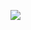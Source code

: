 [![](https://mermaid.ink/img/pako:eNq1VW1P2zAQ_iuWP6C0a1FfKJSoICFgSJOmSUPrpClfTHJprSV2ZzsZjHW_av9gf2znxE2cFRBfVgmFnJ-7e-7uOeeRxjIBGtI4Y1pfcbZSLI9EJKp3cqN4lgF5jATB35ALQzKmVlAoz7JmhWktJcRGqoV7XEKWFRmcn5O4_k93YR_uNKiSWf_-OZHtm8O9qRkEXuYB8ZL2HKyUPEE7N5xlHINcZMCM5AqC5xBXsCm4fsvjNQcVaKO4WBEhc2fpuOVgjIKLd7JQTbw7KTMC2rgKlxg1qXne1wwfeiSWQhuHt6ZY5hsDaim55kIvecmE0S_4PNPLA2yUAcGVs-jgHzfLmRnD4jWW5rfYdrhTWQKvQQlpeIpN8UDaNmLbKsVRaaSya09dJLhoDhVUp2V9RM5IyjINnca6Aq8NM08Vl0DKd8d-rG6MDSgUgTo7C1zeA4KqUdAErPg7jfeHw6aIkES4F8JwECaiFrQr0-vArtTFAicHKmUxjmZHkitTsIz88vCtEt3hnrQqVm7nDsiqevawPaMuU4lMfR6WrZtQl-yygJYku0ONs9jsc0TY09xYmnIrDreDL9Db900gZ0qhsPwCGlqXGEq2annz-nSyBKVw07pqaHK1x92EN4pt1vxb25ChTsPwI4gE1GcuEvmdpCAAR-FdbIbZnE4ULqEfK9gD9f5zPXaii584_7aHXWPDLRK-RPZ8njr0fL29xjVQ6NLqfViX0HclOCP690lZNIveuAVd-IDskJ1ewT3EeKGrW54XGTNciu7FvQLsx3WJI8pxJ_Unw_ESb9bK346F3eOWtF2OnAm-sSOkrln7ELvt6s_vGkMHNAeVM57gh7GqOqJmjZkjarEJU18tbIs4vE_k7YOIaWhUAQOqZLFa07C60Aa02CTI0X1VG-uGiS9Stu-QcLyl3rvvsH1UGBo-0nsaDieTyeF0NJ7MRrPTycl8PpoN6AMNx9PTw8nJZDo_Oh7j3_xoO6A_qrDjw-l0PMLf_PT4aDadz062fwHuZ7TP?type=png)](https://mermaid.live/edit#pako:eNq1VW1P2zAQ_iuWP6C0a1FfKJSoICFgSJOmSUPrpClfTHJprSV2ZzsZjHW_av9gf2znxE2cFRBfVgmFnJ-7e-7uOeeRxjIBGtI4Y1pfcbZSLI9EJKp3cqN4lgF5jATB35ALQzKmVlAoz7JmhWktJcRGqoV7XEKWFRmcn5O4_k93YR_uNKiSWf_-OZHtm8O9qRkEXuYB8ZL2HKyUPEE7N5xlHINcZMCM5AqC5xBXsCm4fsvjNQcVaKO4WBEhc2fpuOVgjIKLd7JQTbw7KTMC2rgKlxg1qXne1wwfeiSWQhuHt6ZY5hsDaim55kIvecmE0S_4PNPLA2yUAcGVs-jgHzfLmRnD4jWW5rfYdrhTWQKvQQlpeIpN8UDaNmLbKsVRaaSya09dJLhoDhVUp2V9RM5IyjINnca6Aq8NM08Vl0DKd8d-rG6MDSgUgTo7C1zeA4KqUdAErPg7jfeHw6aIkES4F8JwECaiFrQr0-vArtTFAicHKmUxjmZHkitTsIz88vCtEt3hnrQqVm7nDsiqevawPaMuU4lMfR6WrZtQl-yygJYku0ONs9jsc0TY09xYmnIrDreDL9Db900gZ0qhsPwCGlqXGEq2annz-nSyBKVw07pqaHK1x92EN4pt1vxb25ChTsPwI4gE1GcuEvmdpCAAR-FdbIbZnE4ULqEfK9gD9f5zPXaii584_7aHXWPDLRK-RPZ8njr0fL29xjVQ6NLqfViX0HclOCP690lZNIveuAVd-IDskJ1ewT3EeKGrW54XGTNciu7FvQLsx3WJI8pxJ_Unw_ESb9bK346F3eOWtF2OnAm-sSOkrln7ELvt6s_vGkMHNAeVM57gh7GqOqJmjZkjarEJU18tbIs4vE_k7YOIaWhUAQOqZLFa07C60Aa02CTI0X1VG-uGiS9Stu-QcLyl3rvvsH1UGBo-0nsaDieTyeF0NJ7MRrPTycl8PpoN6AMNx9PTw8nJZDo_Oh7j3_xoO6A_qrDjw-l0PMLf_PT4aDadz062fwHuZ7TP)
